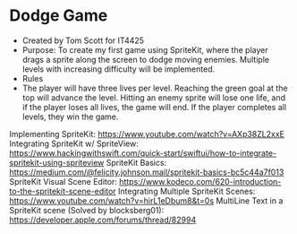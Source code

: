 # Dodge Game

- Created by Tom Scott for IT4425
- Purpose: To create my first game using SpriteKit, where the player drags a sprite along the screen to dodge moving enemies. Multiple levels with increasing difficulty will be implemented. 
- Rules
- The player will have three lives per level. Reaching the green goal at the top will advance the level. Hitting an enemy sprite will lose one life, and if the player loses all lives, the game will end. If the player completes all levels, they win the game.

Implementing SpriteKit: https://www.youtube.com/watch?v=AXp38ZL2xxE
Integrating SpriteKit w/ SpriteView: https://www.hackingwithswift.com/quick-start/swiftui/how-to-integrate-spritekit-using-spriteview
SpriteKit Basics: https://medium.com/@felicity.johnson.mail/spritekit-basics-bc5c44a7f013
SpriteKit Visual Scene Editor: https://www.kodeco.com/620-introduction-to-the-spritekit-scene-editor
Integrating Multiple SpriteKit Scenes: https://www.youtube.com/watch?v=hirL1eDbum8&t=0s
MultiLine Text in a SpriteKit scene (Solved by blocksberg01): https://developer.apple.com/forums/thread/82994
